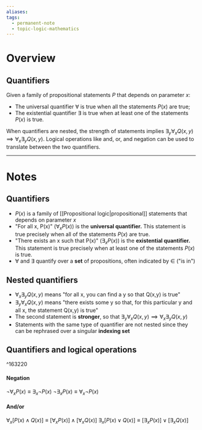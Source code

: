 ```yaml
---
aliases: 
tags:
  - permanent-note
  - topic-logic-mathematics
---
```

# Overview

## Quantifiers

Given a family of propositional statements $P$ that depends on parameter $x$:
- The universal quantifier $\forall$ is true when all the statements $P(x)$ are true;
- The existential quantifier $\exists$ is true when at least one of the statements $P(x)$ is true.

When quantifiers are nested, the strength of statements implies $\exists_{y} \forall_{x} Q(x, y) \implies \forall_{x} \exists_{y} Q(x,y)$. Logical operations like and, or, and negation can be used to translate between the two quantifiers.

---
# Notes

## Quantifiers
- $P(x)$ is a family of [[Propositional logic|propositional]] statements that depends on parameter $x$
- "For all x, P(x)" ($\forall_x P(x)$) is the **universal quantifier.** This statement is true precisely when all of the statements $P(x)$ are true.
- "There exists an x such that P(x)" ($\exists_x P(x))$ is the **existential quantifier.** This statement is true precisely when at least one of the statements $P(x)$ is true.
- $\forall$ and $\exists$ quantify over a **set** of propositions, often indicated by $\in$ ("is in")

## Nested quantifiers
- $\forall_{x} \exists_{y} Q(x,y)$ means "for all x, you can find a y so that Q(x,y) is true"
- $\exists_{y} \forall_{x} Q(x, y)$ means "there exists some y so that, for this particular y and all x, the statement Q(x,y) is true"
- The second statement is **stronger**, so that $\exists_{y} \forall_{x} Q(x, y) \implies \forall_{x} \exists_{y} Q(x,y)$
- Statements with the same type of quantifier are not nested since they can be rephrased over a singular **indexing set**

## Quantifiers and logical operations

^163220

#### Negation
$\neg \forall_{x} P(x)\equiv \exists_{x} \neg P(x)$
$\neg \exists_{x} P(x) \equiv \forall_x \neg P(x)$

#### And/or
$\forall_x[P(x) \wedge Q(x)] \equiv [\forall_x P(x)] \wedge [\forall_x Q(x)]$
$\exists_x[P(x) \vee Q(x)] \equiv [\exists_x P(x)] \vee [\exists_x Q(x)]$




